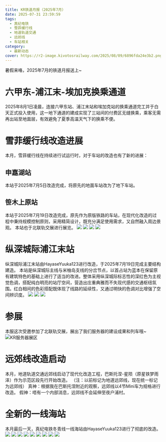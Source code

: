 ```yaml
---
title: KR铁道月报（2025年7月）
date: 2025-07-31 23:59:59
tags:
  - 真纪电铁
  - 雪菲缓行线
  - 地道轨道交通
  - 远郊线
  - 车站相关
category:
  - 最新动态
cover: https://r2-image.kivotosrailway.com/2025/08/09/6896fda24e3b2.png
---
```

暑假来咯，2025年7月的铁道月报送上~

# 六甲东-浦江末-埃加克换乘通道
2025年8月1日凌晨，连接六甲东站、浦江末站和埃加克站的换乘通道完工并于白天正式投入使用，这一地下通道的建成实现了三站间的付费区无缝换乘，乘客无需再出站至地面层，有效避免了夏季高温天气下的换乘不便。

# 雪菲缓行线改造进展
本月，雪菲缓行线在持续进行试运行时，对于车站的改造也有了新的进展：
## 申嘉湖站
本站于2025年7月5日改造完成，将原先的地面车站改为了地下车站。

## 笹木上原站
本站于2025年7月19日改造完成，原先作为原版铁路的车站，在现代化改造的过程中秉持规模控制原则，采用精简设计，既充分满足使用需求，又自然融入周边景观。
本站也于北联轨交展进行展览。
![](https://r2-image.kivotosrailway.com/2025/08/09/6896e05b26cdf.png)
![](https://r2-image.kivotosrailway.com/2025/08/09/6896e068e8eca.png)
![](https://r2-image.kivotosrailway.com/2025/08/09/6896e07285c6b.png)
![](https://r2-image.kivotosrailway.com/2025/08/09/6896e07585923.png)

# 纵深城际浦江末站
纵深城际浦江末站由HayaseYuuka123进行改造，于2025年7月19日完成主要结构建造。
本站是纵深城际主线与米柚岛支线的分岔节点，以首占站为蓝本在保留原有建筑特色的基础上进行了适当的改进。整体采用纵深城际标志性的深红色为主视觉色调，搭配纯白明亮的站厅空间，营造出庄重典雅而不失现代感的交通枢纽氛围。红白相间的色彩搭配既体现了线路的延续性，又通过明快的色调对比增强了空间辨识度。
![](https://r2-image.kivotosrailway.com/2025/08/09/6896edfe538b1.png)
![](https://r2-image.kivotosrailway.com/2025/08/09/6896ee0563f3c.png)
![](https://r2-image.kivotosrailway.com/2025/08/09/6896ee08cb781.png)

# 参展
本服这次受邀参加了北联轨交展，展出了我们服务器的建设成果和列车哦~
![KR服务器展区](https://r2-image.kivotosrailway.com/2025/08/09/6896ecf16049f.png)

# 远郊线改造启动
本月，地道轨道交通远郊线启动了现代化改造工程，巴斯托涅-星陨（原星铁梦雨泽）作为示范区段先行开始改造。
（注：以前标记为地道远郊线，现在统一标记为远郊线）
真神：根据我在巴斯托涅附近的观察，远郊线以4节Mini车为规格进行改造。
假神：唔有一个内部消息，远郊线不会延伸至夜户浦村。

# 全新的一线海站
本月最后一天，真纪电铁冬青线一线海站由HayaseYuuka123进行了彻底的改造。
![](https://r2-image.kivotosrailway.com/2025/08/09/6896f08d66c9a.png)
![](https://r2-image.kivotosrailway.com/2025/08/09/6896f090abd25.png)
![](https://r2-image.kivotosrailway.com/2025/08/09/6896f09f48ae7.png)
![](https://r2-image.kivotosrailway.com/2025/08/09/6896f0a43bf96.png)
![](https://r2-image.kivotosrailway.com/2025/08/09/6896f0a833e61.png)
![](https://r2-image.kivotosrailway.com/2025/08/09/6896f10b7af77.png)
![](https://r2-image.kivotosrailway.com/2025/08/09/6896f0b139fc4.png)
![](https://r2-image.kivotosrailway.com/2025/08/09/6896f0b6b39f5.png)
![](https://r2-image.kivotosrailway.com/2025/08/09/6896f0bac7396.png)